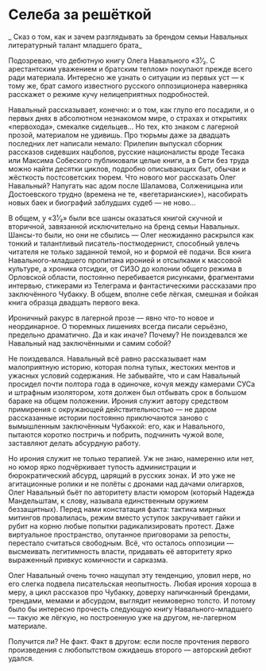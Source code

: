
# Селеба за решёткой

_ Сказ о том, как и зачем разглядывать за брендом семьи Навальных литературный талант младшего брата_

Подозреваю, что дебютную книгу Олега Навального «3¹⁄₂. С арестантским уважением и братским теплом» покупают прежде всего ради материала. Интересно же узнать о ситуации из первых уст — к тому же, брат самого известного русского оппозиционера наверняка расскажет о режиме кучу нелицеприятных подробностей.

Навальный рассказывает, конечно: и о том, как глупо его посадили, и о первых днях в абсолютном незнакомом мире, о страхах и открытиях «первохода», смекалке сидельцев… Но тех, кто знаком с лагерной прозой, материалом не удивишь. Про тюрьмы даже за двадцать последних лет написали немало: Прилепин выпускал сборник рассказов сидевших нацболов, русские националисты вроде Тесака или Максима Собеского публиковали целые книги, а в Сети без труда можно найти десятки циклов, подробно описывающих быт, обычаи и жёсткость постсоветских тюрем. Что нового мог рассказать Олег Навальный? Напугать нас адом после Шаламова, Солженицына или Достоевского трудно (времена не те, «вегетарианские»), насобирать новых баек и биографий заблудших судеб — не ново…

В общем, у «3¹⁄₂» были все шансы оказаться книгой скучной и вторичной, завязанной исключительно на бренд семьи Навальных. Шансы-то были, но они не сбылись — Олег неожиданно раскрылся как тонкий и талантливый писатель-постмодернист, способный увлечь читателя не только заданной темой, но и формой её подачи. Вся книга Навального-младшего пропитана иронией и отсылками к массовой культуре, а хроника отсидки, от СИЗО до колонии общего режима в Орловской области, постоянно перебивается рисунками, фрагментами интервью, стикерами из Телеграма и фантастическими рассказами про заключённого Чубакку. В общем, вполне себе лёгкая, смешная и бойкая книга образца двадцать первого века.

Ироничный ракурс в лагерной прозе — явно что-то новое и неординарное. О тюремных лишениях всегда писали серьёзно, предельно драматично. Да и как иначе? Почему? Не поиздевался же Навальный над заключёнными и самим собой?

Не поиздевался. Навальный всё равно рассказывает нам малоприятную историю, которая полна тупых, жестоких ментов и ужасных условий содержания. Не забывайте, что и сам Навальный просидел почти полтора года в одиночке, кочуя между камерами СУСа и штрафным изолятором, хотя должен был отбывать срок в большом бараке на общем положении. Ирония служит автору средством примирения с окружающей действительностью — не даром рассказанные истории постоянно приключаются заново с вымышленным заключённым Чубаккой: его, как и Навального, пытаются коротко постричь и побрить, подчинить чужой воле, заставляют делать абсурдную работу.

Но ирония служит не только терапией. Уж не знаю, намеренно или нет, но юмор ярко подчёркивает тупость администрации и бюрократический абсурд, царящий в русских зонах. И это уже не агитационные ролики и не полёты с дронами над дачами олигархов, Олег Навальный бьёт по авторитету власти юмором (который Надежда Мандельштам, к слову, называла единственным оружием беззащитных). Перед нами констатация факта: тактика мирных митингов провалилась, режим вместо уступок закручивает гайки и рубит на корню любые попытки радикализировать протест. Даже виртуальное пространство, опутанное приговорами за репосты, перестало считаться свободным. Всё, что осталось оппозиции — высмеивать легитимность власти, придавать её авторитету ярко выраженный привкус комичности и сарказма.

Олег Навальный очень точно нащупал эту тенденцию, уловил нерв, но его слегка подвела писательская неопытность. Любая ирония хороша в меру, а цикл рассказов про Чубакку, доверху напичканный брендами, трендами, мемами и абсурдом, выглядит неимоверно толсто. И потому было бы интересно прочесть следующую книгу Навального-младшего — такую же лёгкую, но построенную уже на другом, не-лагерном материале.

Получится ли? Не факт. Факт в другом: если после прочтения первого произведения с любопытством ожидаешь второго — авторский дебют удался.